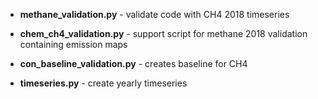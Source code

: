 - **methane_validation.py** - validate code with CH4 2018 timeseries

- **chem_ch4_validation.py** - support script for methane 2018 validation containing emission maps

- **con_baseline_validation.py** - creates baseline for CH4

- **timeseries.py** - create yearly timeseries
